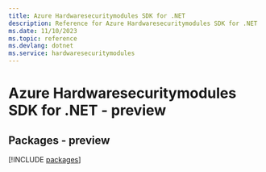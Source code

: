 ```yaml
---
title: Azure Hardwaresecuritymodules SDK for .NET
description: Reference for Azure Hardwaresecuritymodules SDK for .NET
ms.date: 11/10/2023
ms.topic: reference
ms.devlang: dotnet
ms.service: hardwaresecuritymodules
---
```

# Azure Hardwaresecuritymodules SDK for .NET - preview
## Packages - preview
[!INCLUDE [packages](hardwaresecuritymodules-index.md)]